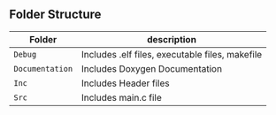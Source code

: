 ## Folder Structure
Folder        | description
--------------| ----------------------------------------------
 `Debug`      | Includes .elf files, executable files, makefile
`Documentation` | Includes Doxygen Documentation
`Inc`      | Includes Header files
`Src`      | Includes main.c file
